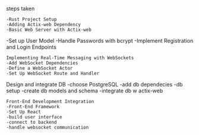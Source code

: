 steps taken

~~~
-Rust Project Setup
-Adding Actix-web Dependency
-Basic Web Server with Actix-web
~~~
-Set up User Model
-Handle Passwords with bcrypt
-Implement Registration and Login Endpoints
~~~
Implementing Real-Time Messaging with WebSockets
-Add WebSocket Dependencies
-Define a WebSocket Actor
-Set Up WebSocket Route and Handler
~~~
Design and integrate DB
-choose PostgreSQL
-add db dependecies
-db setup
-create db models and schema
-integrate db w actix-web
~~~
Front-End Development Integration
-Front-End Framework
-Set Up React
-build user interface
-connect to backend
-handle websocket communication